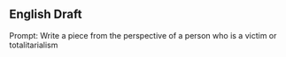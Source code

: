 ## English Draft

Prompt: Write a piece from the perspective of a person who is a victim or totalitarialism

